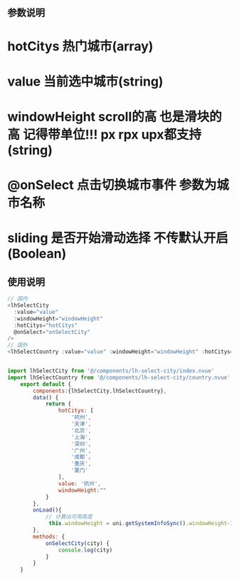 ## 参数说明
# hotCitys  热门城市(array)
# value 当前选中城市(string)
# windowHeight  scroll的高 也是滑块的高 记得带单位!!! px rpx upx都支持(string)
# @onSelect   点击切换城市事件 参数为城市名称
# sliding 是否开始滑动选择 不传默认开启(Boolean)

## 使用说明

```javascript
// 国内
<lhSelectCity
  :value="value"
  :windowHeight="windowHeight"
  :hotCitys="hotCitys"
  @onSelect="onSelectCity"
/>
// 国外
<lhSelectCountry :value="value" :windowHeight="windowHeight" :hotCitys="hotCitys" @on-select="City"></lhSelectCountry>


import lhSelectCity from '@/components/lh-select-city/index.nvue'
import lhSelectCountry from '@/components/lh-select-city/country.nvue'
	export default {
		components:{lhSelectCity,lhSelectCountry},
		data() {
			return {
				hotCitys: [
					'杭州',
					'天津',
					'北京',
					'上海',
					'深圳',
					'广州',
					'成都',
					'重庆',
					'厦门'
				],
				value: '杭州',
				windowHeight:""
			}
		},
		onLoad(){
			// 计算出可用高度
			 this.windowHeight = uni.getSystemInfoSync().windowHeight-100+"px";
		},
		methods: {
			onSelectCity(city) {
				console.log(city)
			}
		}
	}
```